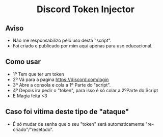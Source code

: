 <h1 align="center">Discord Token Injector</h1>

## Aviso

* Não me responsabilizo pelo uso desta "script".
* Foi criado e publicado por mim aqui apenas para uso educacional.

## Como usar

* 1º Tem que ter um token
* 2º Vá para a pagina https://discord.com/login
* 3º Abre a consola e cola a 1º Parte do "script".
* 4º Depois ira pedir o "token", para isso é só colar a 2ºParte do Script
* E Magia feita <3

## Caso foi vitima deste tipo de "ataque"

* É só mudar de senha que o seu "token" será automaticamente "re-criado"/"resetado".
